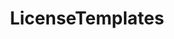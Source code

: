 ---
title: LicenseTemplates
excerpt: ''
deprecated: false
hidden: false
metadata:
  title: ''
  description: ''
  robots: index
next:
  description: ''
---